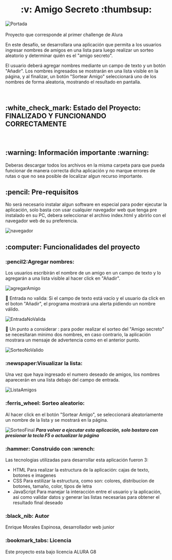 <h1 align="center"> :v: Amigo Secreto :thumbsup: </h1>

![Portada](https://github.com/user-attachments/assets/524a257f-f981-492e-bc32-b52f67454eb0)
<br><br>
Proyecto que corresponde al primer challenge de Alura  

En este desafío, se desarrollara una aplicación que permita a los usuarios ingresar nombres de amigos en una lista para luego realizar un sorteo aleatorio y determinar quién es el "amigo secreto".

El usuario deberá agregar nombres mediante un campo de texto y un botón "Añadir". Los nombres ingresados se mostrarán en una lista visible en la página, y al finalizar, un botón "Sortear Amigo" seleccionará uno de los nombres de forma aleatoria, mostrando el resultado en pantalla.

<br>

<h2> :white_check_mark: Estado del Proyecto: FINALIZADO Y FUNCIONANDO CORRECTAMENTE </h2>
<br>
<h2> :warning: Información importante :warning:</h2>
 Deberas descargar todos los archivos en la misma carpeta para que pueda funcionar de manera correcta dicha aplicación  y no marque errores de rutas o que no sea posible de localizar algun recurso importante. 

<br>

<h2> :pencil: Pre-requisitos </h2>
No será necesario instalar algun software en especial para poder ejecutar la aplicación, solo basta con usar cualquier navegador web que tenga pre instalado en su PC, debera seleccionar el archivo index.html y abrirlo con el navegador web de su preferencia.

![navegador](https://github.com/user-attachments/assets/148ab4f6-0d09-4e78-99c8-4db9797872d5)

<h2> :computer: Funcionalidades del proyecto </h2>

<h3> :pencil2:Agregar nombres:</h3> Los usuarios escribirán el nombre de un amigo en un campo de texto y lo agregarán a una lista visible al hacer click en "Añadir".
<br>

![agregarAmigo](https://github.com/user-attachments/assets/980eedd7-f34b-4bbe-84f2-e2a17caec6c0)


:no_entry_sign: Entrada no valida: Si el campo de texto está vacío y el usuario da click en el boton "Añadir", el programa mostrará una alerta pidiendo un nombre válido.

![EntradaNoValida](https://github.com/user-attachments/assets/d7b24720-8a11-42d5-951d-ea06322f7cb5)

:no_entry_sign: Un punto a considerar : para poder realizar el sorteo del "Amigo secreto" se necesitaran minimo dos nombres, en caso contrario, la aplicación mostrara un 
                mensaje de advertencia como en el anterior punto.

![SorteoNoValido](https://github.com/user-attachments/assets/f686bf1c-fcd0-40f6-8ae1-99b1b0817cc3)

<h3> :newspaper:Visualizar la lista:</h3> Una vez que haya ingresado el numero deseado de amigos, los nombres aparecerán en una lista debajo del campo de entrada.

![ListaAmigos](https://github.com/user-attachments/assets/bc2f2f93-f0ca-493c-b4e9-de378e9dedc2)

<h3> :ferris_wheel: Sorteo aleatorio: </h3> Al hacer click en el botón "Sortear Amigo", se seleccionará aleatoriamente un nombre de la lista y se mostrará en la página.

![SorteoFinal](https://github.com/user-attachments/assets/8a052de3-dcee-4149-9f05-05ff2f5235e7)
<strong>  <em>  Para volver a ejecutar esta aplicación, solo bastara con presionar la tecla F5 o actualizar la página </em> </strong>

<h3> :hammer: Construido con :wrench: </h3>
Las tecnologias utilizadas para desarrollar esta aplicación fueron 3:
<ul>
 <li> HTML Para realizar la estructura de la aplicación: cajas de texto, botones e imagenes</li>
 <li> CSS Para estilizar la estructura, como son: colores, distribucíon de botones, tamaño, color, tipos de letra</li>
 <li> JavaScript Para manejar la interacción entre el usuario y la aplicación, asi como validar datos y generar las listas necesarias para obtener el resultado final deseado</li>
</ul>

<h3> :black_nib: Autor</h3>
Enrique Morales Espinosa, desarrollador web junior 

<h3> :bookmark_tabs: Licencia</h3>
Este proyecto esta bajo licencia ALURA G8



























